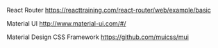 React Router
https://reacttraining.com/react-router/web/example/basic

Material UI
http://www.material-ui.com/#/

Material Design CSS Framework
https://github.com/muicss/mui
